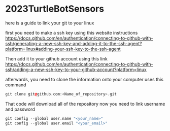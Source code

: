 # 2023TurtleBotSensors


here is a guide to link your git to your linux

first you need to make a ssh key using this website instructions
https://docs.github.com/en/authentication/connecting-to-github-with-ssh/generating-a-new-ssh-key-and-adding-it-to-the-ssh-agent?platform=linux#adding-your-ssh-key-to-the-ssh-agent

Then add it to your github account using this link
https://docs.github.com/en/authentication/connecting-to-github-with-ssh/adding-a-new-ssh-key-to-your-github-account?platform=linux


afterwards, you need to clone the information onto your computer
uses this command

```c++
git clone git@github.com:<Name_of_repository>.git
```
That code will download all of the repository
now you need to link username and password
```c++
git config --global user.name "<your_name>"
git config --global user.email "<your_email>"
```
